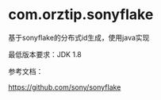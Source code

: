 # com.orztip.sonyflake


基于sonyflake的分布式id生成，使用java实现

最低版本要求：JDK 1.8

参考文档：

https://github.com/sony/sonyflake

